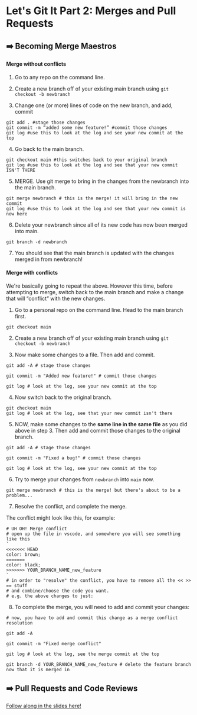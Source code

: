# Let's Git It Part 2: Merges and Pull Requests

## ➡️ Becoming Merge Maestros 
#### Merge without conflicts
1. Go to any repo on the command line. 
2. Create a new branch off of your existing main branch using 
```git checkout -b newbranch```

4. Change one (or more) lines of code on the new branch, and add, commit
```
git add . #stage those changes 
git commit -m “added some new feature!” #commit those changes 
git log #use this to look at the log and see your new commit at the top 
```
4. Go back to the main branch. 
```
git checkout main #this switches back to your original branch
git log #use this to look at the log and see that your new commit ISN'T THERE
```
5. MERGE. Use git merge to bring in the changes from the newbranch into the main branch. 

```
git merge newbranch # this is the merge! it will bring in the new commit
git log #use this to look at the log and see that your new commit is now here 
```
6. Delete your newbranch since all of its new code has now been merged into main. 
```
git branch -d newbranch 
```
7. You should see that the main branch is updated with the changes merged in from newbranch!



#### Merge with conflicts
We're basically going to repeat the above. However this time, before attempting to merge, switch back to the main branch and make a change that will “conflict” with the new changes.


1. Go to a personal repo on the command line. Head to the main branch first. 

```
git checkout main
```

2. Create a new branch off of your existing main branch using 
```git checkout -b newbranch```

3. Now make some changes to a file. Then add and commit. 

```
git add -A # stage those changes

git commit -m "Added new feature!" # commit those changes

git log # look at the log, see your new commit at the top
```

4. Now switch back to the original branch. 
```
git checkout main 
git log # look at the log, see that your new commit isn't there
```

5. NOW, make some changes to the **same line in the same file** as you did above in step 3. Then add and commit those changes to the original branch. 

```
git add -A # stage those changes

git commit -m "Fixed a bug!" # commit those changes

git log # look at the log, see your new commit at the top
```

6. Try to merge your changes from `newbranch` into `main` now. 

```
git merge newbranch # this is the merge! but there's about to be a problem...
```

7. Resolve the conflict, and complete the merge.

The conflict might look like this, for example:

```
# UH OH! Merge conflict
# open up the file in vscode, and somewhere you will see something like this
`
<<<<<<< HEAD
color: brown;
=======
color: black;
>>>>>>> YOUR_BRANCH_NAME_new_feature
`
# in order to "resolve" the conflict, you have to remove all the << >> == stuff
# and combine/choose the code you want.
# e.g. the above changes to just:
```

8. To complete the merge, you will need to add and commit your changes: 

```
# now, you have to add and commit this change as a merge conflict resolution

git add -A

git commit -m "Fixed merge conflict"

git log # look at the log, see the merge commit at the top

git branch -d YOUR_BRANCH_NAME_new_feature # delete the feature branch now that it is merged in
```


## ➡️ Pull Requests and Code Reviews

[Follow along in the slides here!](https://docs.google.com/presentation/d/1sizTXbGXHQ_p8JIxlswmzoA1qZYOVvADwcNhXsQIgzk/edit#slide=id.g13136ca5fd0_2_139)
